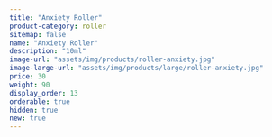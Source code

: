 ```yaml
---
title: "Anxiety Roller"
product-category: roller
sitemap: false
name: "Anxiety Roller"
description: "10ml"
image-url: "assets/img/products/roller-anxiety.jpg"
image-large-url: "assets/img/products/large/roller-anxiety.jpg"
price: 30
weight: 90
display_order: 13
orderable: true
hidden: true
new: true
---
```

